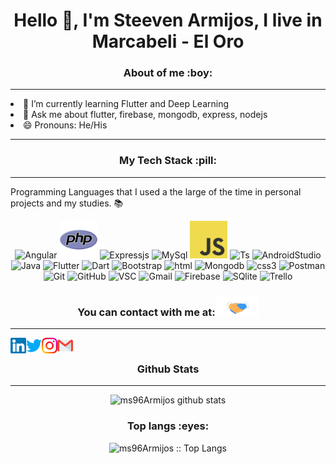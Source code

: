 <h1 align="center"> Hello 👋, I'm Steeven Armijos, I live in Marcabeli - El Oro </h1>


<h3 align="center"> About of me :boy:</h3>
<hr>

<li> 🔭 I’m currently learning Flutter and Deep Learning</li>
<li> 💬 Ask me about flutter, firebase, mongodb, express, nodejs</li>
<li> 😄 Pronouns: He/His</li>

<hr>

<h3 align="center">My Tech Stack :pill:</h3>
<hr>


Programming Languages that I used a the large of the time in personal projects and my studies. :books:
<p align="center" >
 <img src="https://damiandeluca.com.ar/wp-content/uploads/2018/04/angular.png" alt="Angular" width="60">  <img src="https://raw.githubusercontent.com/github/explore/80688e429a7d4ef2fca1e82350fe8e3517d3494d/topics/php/php.png" alt="php" width="60">  <img src="https://ih1.redbubble.net/image.1637717834.1604/aps,504x498,small,transparent-pad,600x600,f8f8f8.u1.jpg" alt="Expressjs" width="60">  <img src="https://hafizhfauzan.com/portfolio/assets/img/mysql.png" alt="MySql" width="60">  <img src="https://raw.githubusercontent.com/github/explore/80688e429a7d4ef2fca1e82350fe8e3517d3494d/topics/javascript/javascript.png" alt="jQuery" width="60">  <img src="https://iconape.com/wp-content/png_logo_vector/typescript.png" alt="Ts" width="60">  <img src="https://upload.wikimedia.org/wikipedia/commons/6/66/Android_robot.png" alt="AndroidStudio" width="60">  <img src="https://cdn-icons-png.flaticon.com/512/226/226777.png" alt="Java" width="60">  <img src="https://www.kindpng.com/picc/m/355-3557482_flutter-logo-png-transparent-png.png" alt="Flutter" width="60">  <img src="https://blog.pleets.org/img/articles/dart-icon.png" alt="Dart" width="60">  <img src="https://w7.pngwing.com/pngs/341/514/png-transparent-bootstrap-plain-logo-icon.png" alt="Bootstrap" width="60">  <img src="https://cdn-icons-png.flaticon.com/512/1216/1216733.png" alt="html" width="60">  <img src="https://victorroblesweb.es/wp-content/uploads/2016/11/mongodb.png" alt="Mongodb" width="60">  <img src="https://w7.pngwing.com/pngs/241/797/png-transparent-cascading-style-sheets-css3-javascript-logo-world-wide-web-blue-angle-text-thumbnail.png" alt="css3" width="60">  <img src="https://repository-images.githubusercontent.com/233450313/aab78f80-432c-11ea-80f4-3eeebac4d126" alt="Postman" width="60">  <img src="https://upload.wikimedia.org/wikipedia/commons/thumb/e/e0/Git-logo.svg/1280px-Git-logo.svg.png" alt="Git" width="60">  <img src="https://cdn-icons-png.flaticon.com/512/25/25231.png" alt="GitHub" width="60">  <img src="https://cdn.freebiesupply.com/logos/thumbs/2x/visual-studio-code-logo.png" alt="VSC" width="60">  <img src="https://cdn-icons-png.flaticon.com/512/281/281769.png" alt="Gmail" width="60">  <img src="https://brandslogos.com/wp-content/uploads/thumbs/firebase-logo-vector.svg" alt="Firebase" width="60">  <img src="https://upload.wikimedia.org/wikipedia/commons/thumb/3/38/SQLite370.svg/1280px-SQLite370.svg.png" alt="SQlite" width="60"> <img src="https://trackingtime.co/wp-content/themes/trackingtime-v4/img/temp/logos/trello.png" alt="Trello" width="60"> </p>
 


<h3 align="center"> You can contact with me at:<img src="https://github.com/SatYu26/SatYu26/blob/master/Assets/Handshake.gif" height="32px"></h3>
<hr>


<p align="center" >
 <a href="https://www.linkedin.com/in/steeven-m-armijos-910449231/"><img align="left" alt="Linkedin" height="25" width="25" src="https://github.com/SatYu26/SatYu26/blob/master/Assets/Linkedin.svg" />
  </a> &nbsp;&nbsp;
  <a href="https://twitter.com/LANESS54327981?t=obHfYr5dfdraEVRsyhkDLg&s=09"><img align="left" alt="Twitter" height="25" width="25" src="https://github.com/SatYu26/SatYu26/blob/master/Assets/Twitter.svg" />
  </a> &nbsp;&nbsp;
  <a href="https://www.instagram.com/tivisam96/"><img align="left" alt="Instagram" height="25" width="25" src="https://github.com/SatYu26/SatYu26/blob/master/Assets/Instagram.svg" />
  </a> &nbsp;&nbsp;
  <a href="mailto:smarmijosb@gmail.com"><img align="left" alt="Gmail" height="25" width="25" src="https://github.com/SatYu26/SatYu26/blob/master/Assets/Gmail.svg" /></a>&nbsp;&nbsp; 
  </p>

<h3 align="center"> Github Stats </h3>
<hr>
<p align="center" >
<img alt="ms96Armijos github stats" src="https://github-readme-stats.vercel.app/api?username=ms96Armijos&show_icons=true&theme=merko"  > </p>


<h3 align="center">Top langs :eyes:</h3>

<p align="center"><img src="https://github-readme-stats.vercel.app/api/top-langs/?username=ms96Armijos&langs_count=10&theme=tokyonight&layout=compact" alt="ms96Armijos :: Top Langs" /></p>


<!--
**ms96Armijos/ms96Armijos** is a ✨ _special_ ✨ repository because its `README.md` (this file) appears on your GitHub profile.

Here are some ideas to get you started:

- 🔭 I’m currently working on ...
- 🌱 I’m currently learning ...
- 👯 I’m looking to collaborate on ...
- 🤔 I’m looking for help with ...
- 💬 Ask me about ...
- 📫 How to reach me: ...
- 😄 Pronouns: ...
- ⚡ Fun fact: ...
-->
